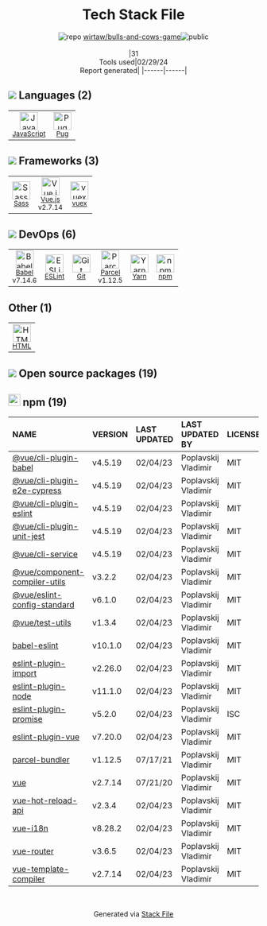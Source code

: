 <!--
&lt;--- Readme.md Snippet without images Start ---&gt;
## Tech Stack
wirtaw/bulls-and-cows-game is built on the following main stack:

- [JavaScript](https://developer.mozilla.org/en-US/docs/Web/JavaScript) – Languages
- [Pug](https://pugjs.org) – Templating Languages & Extensions
- [Sass](http://sass-lang.com/) – CSS Pre-processors / Extensions
- [Vue.js](http://vuejs.org/) – Javascript UI Libraries
- [vuex](https://vuex.vuejs.org) – State Management Library
- [Babel](http://babeljs.io/) – JavaScript Compilers
- [ESLint](http://eslint.org/) – Code Review
- [Parcel](https://parceljs.org/) – JS Build Tools / JS Task Runners
- [Yarn](https://yarnpkg.com/) – Front End Package Manager

Full tech stack [here](/techstack.md)

&lt;--- Readme.md Snippet without images End ---&gt;

&lt;--- Readme.md Snippet with images Start ---&gt;
## Tech Stack
wirtaw/bulls-and-cows-game is built on the following main stack:

- <img width='25' height='25' src='https://img.stackshare.io/service/1209/javascript.jpeg' alt='JavaScript'/> [JavaScript](https://developer.mozilla.org/en-US/docs/Web/JavaScript) – Languages
- <img width='25' height='25' src='https://img.stackshare.io/service/1175/pug.png' alt='Pug'/> [Pug](https://pugjs.org) – Templating Languages & Extensions
- <img width='25' height='25' src='https://img.stackshare.io/service/1171/jCR2zNJV.png' alt='Sass'/> [Sass](http://sass-lang.com/) – CSS Pre-processors / Extensions
- <img width='25' height='25' src='https://img.stackshare.io/service/3837/paeckCWC.png' alt='Vue.js'/> [Vue.js](http://vuejs.org/) – Javascript UI Libraries
- <img width='25' height='25' src='https://img.stackshare.io/service/6705/6128107.png' alt='vuex'/> [vuex](https://vuex.vuejs.org) – State Management Library
- <img width='25' height='25' src='https://img.stackshare.io/service/2739/-1wfGjNw.png' alt='Babel'/> [Babel](http://babeljs.io/) – JavaScript Compilers
- <img width='25' height='25' src='https://img.stackshare.io/service/3337/Q4L7Jncy.jpg' alt='ESLint'/> [ESLint](http://eslint.org/) – Code Review
- <img width='25' height='25' src='https://img.stackshare.io/service/8054/fC6Wad-S_400x400.jpg' alt='Parcel'/> [Parcel](https://parceljs.org/) – JS Build Tools / JS Task Runners
- <img width='25' height='25' src='https://img.stackshare.io/service/5848/44mC-kJ3.jpg' alt='Yarn'/> [Yarn](https://yarnpkg.com/) – Front End Package Manager

Full tech stack [here](/techstack.md)

&lt;--- Readme.md Snippet with images End ---&gt;
-->
<div align="center">

# Tech Stack File
![](https://img.stackshare.io/repo.svg "repo") [wirtaw/bulls-and-cows-game](https://github.com/wirtaw/bulls-and-cows-game)![](https://img.stackshare.io/public_badge.svg "public")
<br/><br/>
|31<br/>Tools used|02/29/24 <br/>Report generated|
|------|------|
</div>

## <img src='https://img.stackshare.io/languages.svg'/> Languages (2)
<table><tr>
  <td align='center'>
  <img width='36' height='36' src='https://img.stackshare.io/service/1209/javascript.jpeg' alt='JavaScript'>
  <br>
  <sub><a href="https://developer.mozilla.org/en-US/docs/Web/JavaScript">JavaScript</a></sub>
  <br>
  <sub></sub>
</td>

<td align='center'>
  <img width='36' height='36' src='https://img.stackshare.io/service/1175/pug.png' alt='Pug'>
  <br>
  <sub><a href="https://pugjs.org">Pug</a></sub>
  <br>
  <sub></sub>
</td>

</tr>
</table>

## <img src='https://img.stackshare.io/frameworks.svg'/> Frameworks (3)
<table><tr>
  <td align='center'>
  <img width='36' height='36' src='https://img.stackshare.io/service/1171/jCR2zNJV.png' alt='Sass'>
  <br>
  <sub><a href="http://sass-lang.com/">Sass</a></sub>
  <br>
  <sub></sub>
</td>

<td align='center'>
  <img width='36' height='36' src='https://img.stackshare.io/service/3837/paeckCWC.png' alt='Vue.js'>
  <br>
  <sub><a href="http://vuejs.org/">Vue.js</a></sub>
  <br>
  <sub>v2.7.14</sub>
</td>

<td align='center'>
  <img width='36' height='36' src='https://img.stackshare.io/service/6705/6128107.png' alt='vuex'>
  <br>
  <sub><a href="https://vuex.vuejs.org">vuex</a></sub>
  <br>
  <sub></sub>
</td>

</tr>
</table>

## <img src='https://img.stackshare.io/devops.svg'/> DevOps (6)
<table><tr>
  <td align='center'>
  <img width='36' height='36' src='https://img.stackshare.io/service/2739/-1wfGjNw.png' alt='Babel'>
  <br>
  <sub><a href="http://babeljs.io/">Babel</a></sub>
  <br>
  <sub>v7.14.6</sub>
</td>

<td align='center'>
  <img width='36' height='36' src='https://img.stackshare.io/service/3337/Q4L7Jncy.jpg' alt='ESLint'>
  <br>
  <sub><a href="http://eslint.org/">ESLint</a></sub>
  <br>
  <sub></sub>
</td>

<td align='center'>
  <img width='36' height='36' src='https://img.stackshare.io/service/1046/git.png' alt='Git'>
  <br>
  <sub><a href="http://git-scm.com/">Git</a></sub>
  <br>
  <sub></sub>
</td>

<td align='center'>
  <img width='36' height='36' src='https://img.stackshare.io/service/8054/fC6Wad-S_400x400.jpg' alt='Parcel'>
  <br>
  <sub><a href="https://parceljs.org/">Parcel</a></sub>
  <br>
  <sub>v1.12.5</sub>
</td>

<td align='center'>
  <img width='36' height='36' src='https://img.stackshare.io/service/5848/44mC-kJ3.jpg' alt='Yarn'>
  <br>
  <sub><a href="https://yarnpkg.com/">Yarn</a></sub>
  <br>
  <sub></sub>
</td>

<td align='center'>
  <img width='36' height='36' src='https://img.stackshare.io/service/1120/lejvzrnlpb308aftn31u.png' alt='npm'>
  <br>
  <sub><a href="https://www.npmjs.com/">npm</a></sub>
  <br>
  <sub></sub>
</td>

</tr>
</table>

## Other (1)
<table><tr>
  <td align='center'>
  <img width='36' height='36' src='https://img.stackshare.io/service/2270/no-img-open-source.png' alt='HTML'>
  <br>
  <sub><a href="http://">HTML</a></sub>
  <br>
  <sub></sub>
</td>

</tr>
</table>


## <img src='https://img.stackshare.io/group.svg' /> Open source packages (19)</h2>

## <img width='24' height='24' src='https://img.stackshare.io/service/1120/lejvzrnlpb308aftn31u.png'/> npm (19)

|NAME|VERSION|LAST UPDATED|LAST UPDATED BY|LICENSE|VULNERABILITIES|
|:------|:------|:------|:------|:------|:------|
|[@vue/cli-plugin-babel](https://www.npmjs.com/@vue/cli-plugin-babel)|v4.5.19|02/04/23|Poplavskij Vladimir |MIT|N/A|
|[@vue/cli-plugin-e2e-cypress](https://www.npmjs.com/@vue/cli-plugin-e2e-cypress)|v4.5.19|02/04/23|Poplavskij Vladimir |MIT|N/A|
|[@vue/cli-plugin-eslint](https://www.npmjs.com/@vue/cli-plugin-eslint)|v4.5.19|02/04/23|Poplavskij Vladimir |MIT|N/A|
|[@vue/cli-plugin-unit-jest](https://www.npmjs.com/@vue/cli-plugin-unit-jest)|v4.5.19|02/04/23|Poplavskij Vladimir |MIT|N/A|
|[@vue/cli-service](https://www.npmjs.com/@vue/cli-service)|v4.5.19|02/04/23|Poplavskij Vladimir |MIT|N/A|
|[@vue/component-compiler-utils](https://www.npmjs.com/@vue/component-compiler-utils)|v3.2.2|02/04/23|Poplavskij Vladimir |MIT|N/A|
|[@vue/eslint-config-standard](https://www.npmjs.com/@vue/eslint-config-standard)|v6.1.0|02/04/23|Poplavskij Vladimir |MIT|N/A|
|[@vue/test-utils](https://www.npmjs.com/@vue/test-utils)|v1.3.4|02/04/23|Poplavskij Vladimir |MIT|N/A|
|[babel-eslint](https://www.npmjs.com/babel-eslint)|v10.1.0|02/04/23|Poplavskij Vladimir |MIT|N/A|
|[eslint-plugin-import](https://www.npmjs.com/eslint-plugin-import)|v2.26.0|02/04/23|Poplavskij Vladimir |MIT|N/A|
|[eslint-plugin-node](https://www.npmjs.com/eslint-plugin-node)|v11.1.0|02/04/23|Poplavskij Vladimir |MIT|N/A|
|[eslint-plugin-promise](https://www.npmjs.com/eslint-plugin-promise)|v5.2.0|02/04/23|Poplavskij Vladimir |ISC|N/A|
|[eslint-plugin-vue](https://www.npmjs.com/eslint-plugin-vue)|v7.20.0|02/04/23|Poplavskij Vladimir |MIT|N/A|
|[parcel-bundler](https://www.npmjs.com/parcel-bundler)|v1.12.5|07/17/21|Poplavskij Vladimir |MIT|N/A|
|[vue](https://www.npmjs.com/vue)|v2.7.14|07/21/20|Poplavskij Vladimir |MIT|N/A|
|[vue-hot-reload-api](https://www.npmjs.com/vue-hot-reload-api)|v2.3.4|02/04/23|Poplavskij Vladimir |MIT|N/A|
|[vue-i18n](https://www.npmjs.com/vue-i18n)|v8.28.2|02/04/23|Poplavskij Vladimir |MIT|N/A|
|[vue-router](https://www.npmjs.com/vue-router)|v3.6.5|02/04/23|Poplavskij Vladimir |MIT|N/A|
|[vue-template-compiler](https://www.npmjs.com/vue-template-compiler)|v2.7.14|02/04/23|Poplavskij Vladimir |MIT|N/A|

<br/>
<div align='center'>

Generated via [Stack File](https://github.com/marketplace/stack-file)
